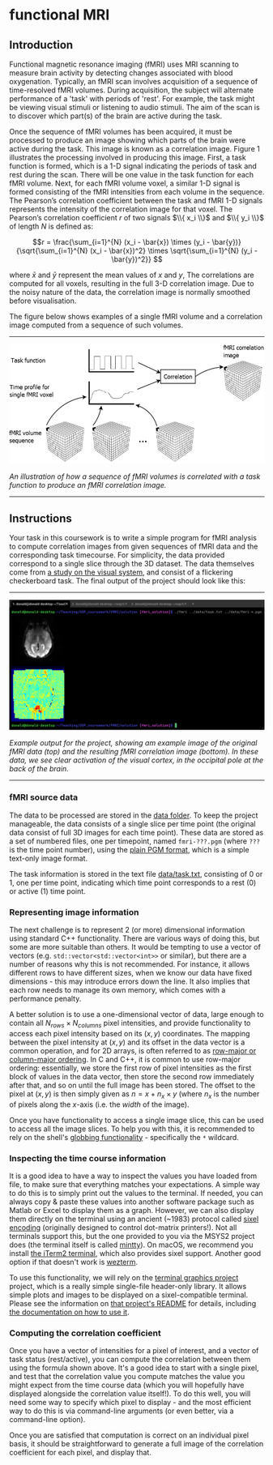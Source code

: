 # functional MRI

## Introduction

Functional magnetic resonance imaging (fMRI) uses MRI scanning to measure brain activity by detecting changes associated with blood oxygenation. Typically, an fMRI scan involves acquisition of a sequence of time-resolved fMRI volumes. During acquisition, the subject will alternate performance of a 'task' with periods of 'rest'. For example, the task might be viewing visual stimuli or listening to audio stimuli. The aim of the scan is to discover which part(s) of the brain are active
during the task. 

Once the sequence of fMRI volumes has been acquired, it must be processed to produce an image showing which parts of the brain were active during the task. This image is known as a correlation image. Figure 1 illustrates the processing involved in producing this image. First, a task function is formed, which is a 1-D signal indicating the periods of task and rest during the scan. There will be one value in the task function for each fMRI volume. Next, for each fMRI volume voxel, a similar 1-D signal is formed consisting of the fMRI intensities from each volume in the sequence. The Pearson’s correlation coefficient between the task and fMRI 1-D signals represents the intensity of the correlation image for that voxel. The Pearson’s correlation coefficient $r$ of two signals $\\{ x_i \\}$ and $\\{ y_i \\}$ of length $N$ is defined as: 

$$r = \frac{\sum_{i=1}^{N} (x_i - \bar{x}) \times (y_i - \bar{y})}{\sqrt{\sum_{i=1}^{N} (x_i - \bar{x})^2} \times \sqrt{\sum_{i=1}^{N} (y_i - \bar{y})^2}} $$

where $\bar{x}$ and $\bar{y}$ represent the mean values of $x$ and $y$, The correlations are computed for all voxels, resulting in the full 3-D correlation image. Due to the noisy nature of the data, the correlation image is normally smoothed before visualisation. 

The figure below shows examples of a single fMRI volume and a correlation image computed from a sequence of such volumes.

---

![Illustration of function MRI](fmri.png)

*An illustration of how a sequence of fMRI volumes is correlated with a task function to produce an fMRI correlation image.*

---

## Instructions

Your task in this coursework is to write a simple program for fMRI analysis to compute correlation images from given sequences of fMRI data and the corresponding task timecourse. For simplicity, the data provided correspond to a single slice through the 3D dataset. The data themselves come from [a study on the visual system](https://openneuro.org/datasets/ds001553/versions/1.0.1), and consist of a flickering checkerboard task. The final output of the project should look like this:

---

![example output for fMRI project](terminal_output.png)

*Example output for the project, showing am example image of the original fMRI data (top) and the resulting fMRI correlation image (bottom). In these data, we see clear activation of the visual cortex, in the occipital pole at the back of the brain.*

---


### fMRI source data 

The data to be processed are stored in the [data folder](data/). To keep the project manageable, the data consists of a single slice per time point (the original data consist of full 3D images for each time point). These data are stored as a set of numbered files, one per timepoint, named `fmri-???.pgm` (where `???` is the time point number), using the [plain PGM format](https://netpbm.sourceforge.net/doc/pgm.html#plainpgm), which is a simple text-only image format. 

The task information is stored in the text file [data/task.txt](data/task.txt), consisting of 0 or 1, one per time point, indicating which time point corresponds to a rest (0) or active (1) time point. 

### Representing image information

The next challenge is to represent 2 (or more) dimensional information using standard C++ functionality. There are various ways of doing this, but some are more suitable than others. It would be tempting to use a vector of vectors (e.g. `std::vector<std::vector<int>>` or similar), but there are a number of reasons why this is not recommended. For instance, it allows different rows to have different sizes, when we know our data have fixed dimensions - this may introduce errors down the line. It also implies that each row needs to manage its own memory, which comes with a performance penalty. 

A better solution is to use a one-dimensional vector of data, large enough to contain all $N_{rows} \times N_{columns}$ pixel intensities, and provide functionality to access each pixel intensity based on its $(x,y)$ coordinates. The mapping between the pixel intensity at $(x,y)$ and its offset in the data vector is a common operation, and for 2D arrays, is often referred to as [row-major or column-major ordering](https://en.wikipedia.org/wiki/Row-_and_column-major_order). In C and C++, it is common to use row-major ordering: essentially, we store the first row of pixel intensities as the first block of values in the data vector, then store the second row immediately after that, and so on until the full image has been stored. The offset to the pixel at $(x,y)$ is then simply given as $n = x + n_x \times y$ (where $n_x$ is the number of pixels along the *x*-axis (i.e. the _width_ of the image).

Once you have functionality to access a single image slice, this can be used to access all the image slices. To help you with this, it is recommended to rely on the shell's [globbing functionality](https://www.shell-tips.com/bash/wildcards-globbing/) - specifically the `*` wildcard. 

### Inspecting the time course information

It is a good idea to have a way to inspect the values you have loaded from file, to make sure that everything matches your expectations. A simple way to do this is to simply print out the values to the terminal. If needed, you can always copy & paste these values into another software package such as Matlab or Excel to display them as a graph. However, we can also display them directly on the terminal using an ancient (~1983) protocol called [sixel encoding](https://en.wikipedia.org/wiki/Sixel) (originally designed to control dot-matrix printers!). Not all terminals support this, but the one provided to you via the MSYS2 project does (the terminal itself is called [mintty](https://mintty.github.io/)). On macOS, we recommend you install [the iTerm2 terminal](https://iterm2.com/), which also provides sixel support. Another good option if that doesn't work is [wezterm](https://wezfurlong.org/wezterm/index.html). 

To use this functionality, we will rely on the [terminal graphics project](https://github.com/jdtournier/terminal_graphics) project, which is a really simple single-file header-only library. It allows simple plots and images to be displayed on a sixel-compatible terminal. Please see the information on [that project's README](https://github.com/jdtournier/terminal_graphics/blob/main/README.md) for details, including [the documentation on how to use it](https://jdtournier.github.io/terminal_graphics/).

### Computing the correlation coefficient

Once you have a vector of intensities for a pixel of interest, and a vector of task status (rest/active), you can compute the correlation between them using the formula shown above. It's a good idea to start with a single pixel, and test that the correlation value you compute matches the value you might expect from the time course data (which you will hopefully have displayed alongside the correlation value itself!). To do this well, you will need some way to specify which pixel to display - and the most efficient way to do this is via command-line arguments (or even better, via a command-line option). 

Once you are satisfied that computation is correct on an individual pixel basis, it should be straightforward to generate a full image of the correlation coefficient for each pixel, and display that. 
